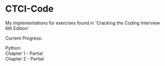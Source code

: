# CTCI-Code
My implementations for exercises found in 'Cracking the Coding Interview 6th Edition'

Current Progress:


Python:\
Chapter 1 - Partial\
Chapter 2 - Partial
